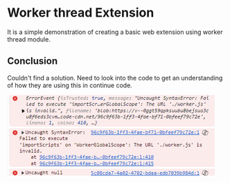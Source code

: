 # Worker thread Extension

It is a simple demonstration of creating a basic web extension using worker
thread module.

## Conclusion

Couldn't find a solution. Need to look into the code to get an
understanding of how they are using this in continue code.

![Error](images/error.png)
